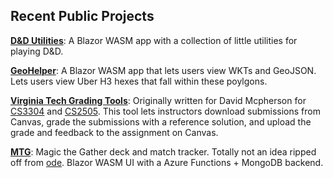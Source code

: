 ## Recent Public Projects  
**[D&D Utilities](https://github.com/jamesw98/dnd-utils)**: A Blazor WASM app with a collection of little utilities for playing D&D.

**[GeoHelper](https://github.com/jamesw98/GeoHelper)**: A Blazor WASM app that lets users view WKTs and GeoJSON. Lets users view Uber H3 hexes that fall within these poylgons. 

**[Virginia Tech Grading Tools](https://github.com/jamesw98/GradingTools)**: Originally written for David Mcpherson for [CS3304](https://cs.vt.edu/Undergraduate/courses/CS3304.html) and [CS2505](https://courses.cs.vt.edu/~cs2505/spring2020/). This tool lets instructors download submissions from Canvas, grade the submissions with a reference solution, and upload the grade and feedback to the assignment on Canvas. 

**[MTG](https://github.com/jamesw98/MTG)**: Magic the Gather deck and match tracker. Totally not an idea ripped off from [ode](https://github.com/odevine/edh-tracker). Blazor WASM UI with a Azure Functions + MongoDB backend. 
